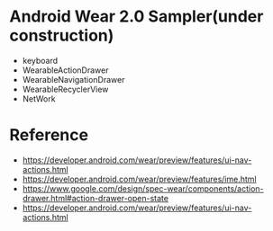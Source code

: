# Android Wear 2.0 Sampler(under construction)

- keyboard
- WearableActionDrawer
- WearableNavigationDrawer
- WearableRecyclerView
- NetWork

# Reference

- https://developer.android.com/wear/preview/features/ui-nav-actions.html
- https://developer.android.com/wear/preview/features/ime.html
- https://www.google.com/design/spec-wear/components/action-drawer.html#action-drawer-open-state
- https://developer.android.com/wear/preview/features/ui-nav-actions.html
